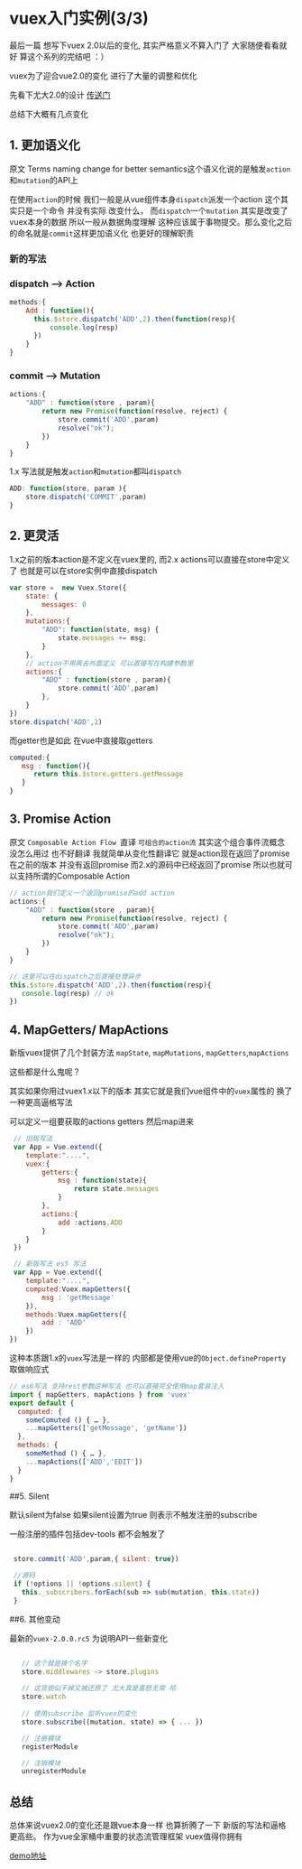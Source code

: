 # vuex入门实例(3/3)

最后一篇 想写下vuex 2.0以后的变化, 其实严格意义不算入门了 大家随便看看就好 算这个系列的完结吧 ：）

vuex为了迎合vue2.0的变化 进行了大量的调整和优化

先看下尤大2.0的设计 [传送门](https://github.com/vuejs/vuex/issues/236)

总结下大概有几点变化


## 1. 更加语义化

原文 Terms naming change for better semantics这个语义化说的是触发`action`和`mutation`的API上

在使用`action`的时候 我们一般是从vue组件本身`dispatch`派发一个action 这个其实只是一个命令 并没有实际
改变什么， 而`dispatch`一个`mutation` 其实是改变了vuex本身的数据 所以一般从数据角度理解 这种应该属于事物提交。那么变化之后的命名就是`commit`这样更加语义化 也更好的理解职责

### 新的写法
### dispatch --> Action
``` javascript
methods:{
    Add : function(){
      this.$store.dispatch('ADD',2).then(function(resp){
          console.log(resp)
      })
    }
}

```
### commit --> Mutation
``` javascript
actions:{
    "ADD" : function(store , param){
        return new Promise(function(resolve, reject) {
            store.commit('ADD',param)
            resolve("ok");
        })
    }
}
```

1.x 写法就是触发`action`和`mutation`都叫`dispatch`

``` javascript
ADD: function(store, param ){
    store.dispatch('COMMIT',param)
}
```

## 2. 更灵活

1.x之前的版本action是不定义在vuex里的,  而2.x actions可以直接在store中定义了 也就是可以在store实例中直接dispatch

```javascript
var store =  new Vuex.Store({
    state: {
        messages: 0
    },
    mutations:{
        "ADD": function(state, msg) {
            state.messages += msg;
        }
    },
    // action不用再去外面定义 可以直接写在构建参数里
    actions:{
        "ADD" : function(store , param){
            store.commit('ADD',param)
        },
    }
})
store.dispatch('ADD',2)
```

而getter也是如此 在vue中直接取getters

```javascript
computed:{
   msg : function(){
      return this.$store.getters.getMessage
   }
}
```


## 3. Promise Action

原文 `Composable Action Flow `直译 `可组合的action流`
其实这个组合事件流概念 没怎么用过 也不好翻译 我就简单从变化性翻译它
就是action现在返回了promise 在之前的版本 并没有返回promise 而2.x的源码中已经返回了promise
所以也就可以支持所谓的Composable Action

``` javascript
// action我们定义一个返回promise的add action
actions:{
    "ADD" : function(store , param){
        return new Promise(function(resolve, reject) {
            store.commit('ADD',param)
            resolve("ok");
        })
    }
}

// 这里可以在dispatch之后直接处理异步
this.$store.dispatch('ADD',2).then(function(resp){
   console.log(resp) // ok
})


```


## 4. MapGetters/ MapActions

新版vuex提供了几个封装方法 `mapState`, `mapMutations`, `mapGetters`,`mapActions`

这些都是什么鬼呢？

其实如果你用过vuex1.x以下的版本 其实它就是我们vue组件中的`vuex`属性的 换了一种更高逼格写法

可以定义一组要获取的actions getters 然后map进来 

```javascript
 // 旧版写法
 var App = Vue.extend({
    template:"....",
    vuex:{
        getters:{
            msg : function(state){
                return state.messages
            }
        },
        actions:{
            add :actions.ADD
        }
    }
 })

 // 新版写法 es5 写法
 var App = Vue.extend({
    template:"....",
    computed:Vuex.mapGetters({
        msg : 'getMessage'
    }),
    methods:Vuex.mapGetters({
        add : 'ADD'
    })
})
```
  这种本质跟1.x的`vuex`写法是一样的 内部都是使用vue的`Object.defineProperty`取做响应式
```javascript
// es6写法 支持rest参数这种写法 也可以直接完全使用map套装注入
import { mapGetters, mapActions } from 'vuex'
export default {
  computed: {
    someComuted () { … },
    ...mapGetters(['getMessage', 'getName'])
  },
  methods: {
    someMethod () { … },
    ...mapActions(['ADD','EDIT'])
  }
}

```

##5. Silent 

默认silent为false 如果silent设置为true 则表示不触发注册的subscribe

一般注册的插件包括dev-tools 都不会触发了

```javascript

 store.commit('ADD',param,{ silent: true}) 
 
 //源码 
 if (!options || !options.silent) {
   this._subscribers.forEach(sub => sub(mutation, this.state))
 }

```



##6. 其他变动

最新的`vuex-2.0.0.rc5` 为说明API一些新变化
```javascript

   // 这个就是换个名字
   store.middlewares -> store.plugins
    
   // 这货貌似干掉又被还原了 尤大真是喜怒无常 哈    
   store.watch
   
   // 使用subscribe 监听vuex的变化
   store.subscribe((mutation, state) => { ... })

   // 注册模块
   registerModule

   // 注销模块
   unregisterModule
```

## 总结

总体来说vuex2.0的变化还是跟vue本身一样 也算折腾了一下 新版的写法和逼格更高些。
作为vue全家桶中重要的状态流管理框架 vuex值得你拥有

[demo地址](https://github.com/yelingfeng/vuex-tutorial/blob/master/tutorial/03 )
